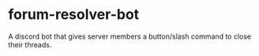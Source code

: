 # forum-resolver-bot
A discord bot that gives server members a button/slash command to close their threads.